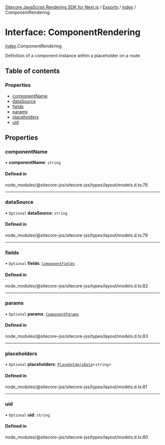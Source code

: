 [Sitecore JavaScript Rendering SDK for Next.js](../README.md) / [Exports](../modules.md) / [index](../modules/index.md) / ComponentRendering

# Interface: ComponentRendering

[index](../modules/index.md).ComponentRendering

Definition of a component instance within a placeholder on a route

## Table of contents

### Properties

- [componentName](index.ComponentRendering.md#componentname)
- [dataSource](index.ComponentRendering.md#datasource)
- [fields](index.ComponentRendering.md#fields)
- [params](index.ComponentRendering.md#params)
- [placeholders](index.ComponentRendering.md#placeholders)
- [uid](index.ComponentRendering.md#uid)

## Properties

### componentName

• **componentName**: `string`

#### Defined in

node_modules/@sitecore-jss/sitecore-jss/types/layout/models.d.ts:78

___

### dataSource

• `Optional` **dataSource**: `string`

#### Defined in

node_modules/@sitecore-jss/sitecore-jss/types/layout/models.d.ts:79

___

### fields

• `Optional` **fields**: [`ComponentFields`](index.ComponentFields.md)

#### Defined in

node_modules/@sitecore-jss/sitecore-jss/types/layout/models.d.ts:82

___

### params

• `Optional` **params**: [`ComponentParams`](index.ComponentParams.md)

#### Defined in

node_modules/@sitecore-jss/sitecore-jss/types/layout/models.d.ts:83

___

### placeholders

• `Optional` **placeholders**: [`PlaceholdersData`](../modules/index.md#placeholdersdata)<`string`\>

#### Defined in

node_modules/@sitecore-jss/sitecore-jss/types/layout/models.d.ts:81

___

### uid

• `Optional` **uid**: `string`

#### Defined in

node_modules/@sitecore-jss/sitecore-jss/types/layout/models.d.ts:80
